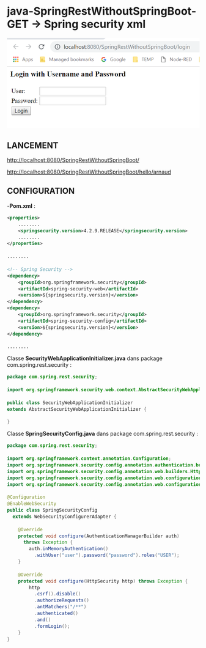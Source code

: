 # java-SpringRestWithoutSpringBoot-GET -> Spring security xml

![screenshot](https://github.com/ArnaudBaley/java-SpringRestWithoutSpringBoot-GET/blob/Spring_security_basic_auth/Capture.PNG)

## LANCEMENT

[http://localhost:8080/SpringRestWithoutSpringBoot/](http://localhost:8080/SpringRestWithoutSpringBoot/)

[http://localhost:8080/SpringRestWithoutSpringBoot/hello/arnaud](http://localhost:8080/SpringRestWithoutSpringBoot/hello/arnaud)

## CONFIGURATION

-**Pom.xml** : 
```xml
<properties>
	........
	<springsecurity.version>4.2.9.RELEASE</springsecurity.version>
	........
</properties>

........

<!-- Spring Security -->
<dependency>
	<groupId>org.springframework.security</groupId>
	<artifactId>spring-security-web</artifactId>
	<version>${springsecurity.version}</version>
</dependency>
<dependency>
	<groupId>org.springframework.security</groupId>
	<artifactId>spring-security-config</artifactId>
	<version>${springsecurity.version}</version>
</dependency>

........
```

Classe **SecurityWebApplicationInitializer.java** dans package com.spring.rest.security :
```java
package com.spring.rest.security;

import org.springframework.security.web.context.AbstractSecurityWebApplicationInitializer;

public class SecurityWebApplicationInitializer
extends AbstractSecurityWebApplicationInitializer {
	
}
```

Classe **SpringSecurityConfig.java** dans package com.spring.rest.security :
```java
package com.spring.rest.security;

import org.springframework.context.annotation.Configuration;
import org.springframework.security.config.annotation.authentication.builders.AuthenticationManagerBuilder;
import org.springframework.security.config.annotation.web.builders.HttpSecurity;
import org.springframework.security.config.annotation.web.configuration.EnableWebSecurity;
import org.springframework.security.config.annotation.web.configuration.WebSecurityConfigurerAdapter;

@Configuration
@EnableWebSecurity
public class SpringSecurityConfig 
  extends WebSecurityConfigurerAdapter {
 
    @Override
    protected void configure(AuthenticationManagerBuilder auth)
      throws Exception {
        auth.inMemoryAuthentication()
          .withUser("user").password("password").roles("USER");
    }
    
    @Override
    protected void configure(HttpSecurity http) throws Exception {
        http
          .csrf().disable()
          .authorizeRequests()
          .antMatchers("/**")
          .authenticated()
          .and()
          .formLogin();
    }  
}
```